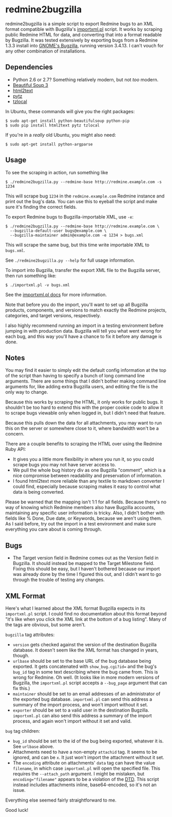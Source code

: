 redmine2bugzilla
================

redmine2bugzilla is a simple script to export Redmine bugs to an XML format
compatible with Bugzilla's [importxml.pl][0] script.  It works by scraping
public Redmine HTML for data, and converting that into a format readable by
Bugzilla.  It was tested extensively by exporting bugs from a Redmine 1.3.3
install into [GNOME's Bugzilla](https://bugzilla.gnome.org/), running version
3.4.13.  I can't vouch for any other combination of installations.

Dependencies
------------

* Python 2.6 or 2.7?  Something relatively modern, but not _too_ modern.
* [Beautiful Soup 3](http://www.crummy.com/software/BeautifulSoup/)
* [html2text](https://pypi.python.org/pypi/html2text)
* [pytz](https://pypi.python.org/pypi/pytz)
* [tzlocal](https://pypi.python.org/pypi/tzlocal)

In Ubuntu, these commands will give you the right packages:

    $ sudo apt-get install python-beautifulsoup python-pip
    $ sudo pip install html2text pytz tzlocal

If you're in a _really_ old Ubuntu, you might also need:

    $ sudo apt-get install python-argparse

Usage
-----

To see the scraping in action, run something like

    $ ./redmine2bugzilla.py --redmine-base http://redmine.example.com -s 1234

This will scrape bug `1234` in the `redmine.example.com` Redmine instance and
print out the bug's data.  You can use this to eyeball the script and make sure
it's finding the correct fields.

To export Redmine bugs to Bugzilla-importable XML, use `-e`:

    $ ./redmine2bugzilla.py --redmine-base http://redmine.example.com \
      --bugzilla-default-user bugs@example.com \
      --bugzilla-maintainer admin@example.com -e 1234 > bugs.xml

This will scrape the same bug, but this time write importable XML to
`bugs.xml`.

See `./redmine2bugzilla.py --help` for full usage information.

To import into Bugzilla, transfer the export XML file to the Bugzilla server,
then run something like:

    $ ./importxml.pl -v bugs.xml

See the [importxml.pl docs][0] for more information.

Note that before you do the import, you'll want to set up all Bugzilla
products, components, and versions to match exactly the Redmine projects,
categories, and target versions, respectively.

I also highly recommend running an import in a testing environment before
jumping in with production data.  Bugzilla will tell you what went wrong for
each bug, and this way you'll have a chance to fix it before any damage is
done.

Notes
-----

You may find it easier to simply edit the default config information at the top
of the script than having to specify a bunch of long command line arguments.
There are some things that I didn't bother making command line arguments for,
like adding extra Bugzilla users, and editing the file is the only way to
change.

Because this works by scraping the HTML, it only works for public bugs.  It
shouldn't be too hard to extend this with the proper cookie code to allow it to
scrape bugs viewable only when logged in, but I didn't need that feature.

Because this pulls down the data for all attachments, you may want to run this
on the server or somewhere close to it, where bandwidth won't be a concern.

There are a couple benefits to scraping the HTML over using the Redmine Ruby
API:
* It gives you a little more flexibility in where you run it, so you could
  scrape bugs you may not have server access to.
* We pull the whole bug history div as one Bugzilla "comment", which is a nice
  compromise between readability and preservation of information.
* I found html2text more reliable than any textile to markdown converter I
  could find, especially because scraping makes it easy to control what data is
  being converted.

Please be warned that the mapping isn't 1:1 for all fields.  Because there's no
way of knowing which Redmine members also have Bugzilla accounts, maintaining
any specific user information is tricky.  Also, I didn't bother with fields
like % Done, Due date, or Keywords, because we aren't using them.  As I said
before, try out the import in a test environment and make sure everything you
care about is coming through.

Bugs
----

* The Target version field in Redmine comes out as the Version field in
  Bugzilla.  It should instead be mapped to the Target Milestone field.  Fixing
  this should be easy, but I haven't bothered because our import was already
  done by the time I figured this out, and I didn't want to go through the
  trouble of testing any changes.

XML Format
----------

Here's what I learned about the XML format Bugzilla expects in its
`importxml.pl` script.  I could find no documentation about this format beyond
"it's like when you click the XML link at the bottom of a bug listing".  Many
of the tags are obvious, but some aren't.

`bugzilla` tag attributes:
* `version` gets checked against the version of the destination Bugzilla
  database.  It doesn't seem like the XML format has changed in years, though.
* `urlbase` should be set to the base URL of the bug database being exported.
  It gets concatenated with `show_bug.cgi?id=` and the bug's `bug_id` tag in
  some text describing where the bug came from.  This is wrong for Redmine.  Oh
  well.  (It looks like in more modern versions of Bugzilla, the `importxml.pl`
  script accepts a `--bug_page` argument that can fix this.)
* `maintainer` should be set to an email addresses of an administrator of the
  exported bug database.  `importxml.pl` can send this address a summary of the
  import process, and won't import without it set.
* `exporter` should be set to a valid user in the destination Bugzilla.
  `importxml.pl` can also send this address a summary of the import process,
  and again won't import without it set and valid.

`bug` tag children:
* `bug_id` should be set to the id of the bug being exported, whatever it is.
  See `urlbase` above.
* Attachments need to have a non-empty `attachid` tag.  It seems to be ignored,
  and can be `x`.  It just won't import the attachment without it set.
* The `encoding` attribute on attachments' `data` tag can have the value
  `filename`, in which case `importxml.pl` will open the specified file.  This
  requires the `--attach_path` argument.  I might be mistaken, but
  `encoding="filename"` appears to be a violation of the
  [DTD](https://bugzilla.mozilla.org/page.cgi?id=bugzilla.dtd).  This script
  instead includes attachments inline, base64-encoded, so it's not an issue.

Everything else seemed fairly straightforward to me.

Good luck!


[0]: http://www.bugzilla.org/docs/tip/en/html/api/importxml.html

